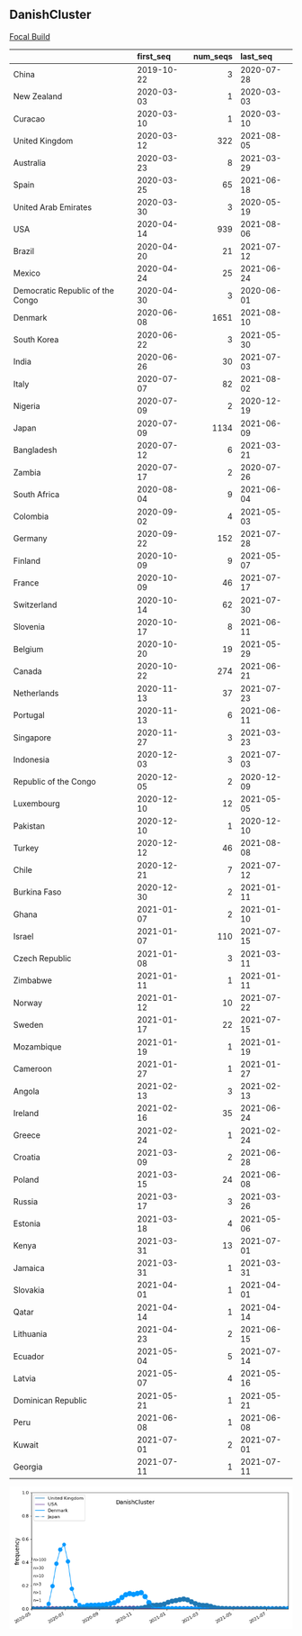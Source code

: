 

## DanishCluster
[Focal Build](https://nextstrain.org/groups/neherlab/ncov/DanishCluster?f_country=Denmark)

|                                  | first_seq   |   num_seqs | last_seq   |
|:---------------------------------|:------------|-----------:|:-----------|
| China                            | 2019-10-22  |          3 | 2020-07-28 |
| New Zealand                      | 2020-03-03  |          1 | 2020-03-03 |
| Curacao                          | 2020-03-10  |          1 | 2020-03-10 |
| United Kingdom                   | 2020-03-12  |        322 | 2021-08-05 |
| Australia                        | 2020-03-23  |          8 | 2021-03-29 |
| Spain                            | 2020-03-25  |         65 | 2021-06-18 |
| United Arab Emirates             | 2020-03-30  |          3 | 2020-05-19 |
| USA                              | 2020-04-14  |        939 | 2021-08-06 |
| Brazil                           | 2020-04-20  |         21 | 2021-07-12 |
| Mexico                           | 2020-04-24  |         25 | 2021-06-24 |
| Democratic Republic of the Congo | 2020-04-30  |          3 | 2020-06-01 |
| Denmark                          | 2020-06-08  |       1651 | 2021-08-10 |
| South Korea                      | 2020-06-22  |          3 | 2021-05-30 |
| India                            | 2020-06-26  |         30 | 2021-07-03 |
| Italy                            | 2020-07-07  |         82 | 2021-08-02 |
| Nigeria                          | 2020-07-09  |          2 | 2020-12-19 |
| Japan                            | 2020-07-09  |       1134 | 2021-06-09 |
| Bangladesh                       | 2020-07-12  |          6 | 2021-03-21 |
| Zambia                           | 2020-07-17  |          2 | 2020-07-26 |
| South Africa                     | 2020-08-04  |          9 | 2021-06-04 |
| Colombia                         | 2020-09-02  |          4 | 2021-05-03 |
| Germany                          | 2020-09-22  |        152 | 2021-07-28 |
| Finland                          | 2020-10-09  |          9 | 2021-05-07 |
| France                           | 2020-10-09  |         46 | 2021-07-17 |
| Switzerland                      | 2020-10-14  |         62 | 2021-07-30 |
| Slovenia                         | 2020-10-17  |          8 | 2021-06-11 |
| Belgium                          | 2020-10-20  |         19 | 2021-05-29 |
| Canada                           | 2020-10-22  |        274 | 2021-06-21 |
| Netherlands                      | 2020-11-13  |         37 | 2021-07-23 |
| Portugal                         | 2020-11-13  |          6 | 2021-06-11 |
| Singapore                        | 2020-11-27  |          3 | 2021-03-23 |
| Indonesia                        | 2020-12-03  |          3 | 2021-07-03 |
| Republic of the Congo            | 2020-12-05  |          2 | 2020-12-09 |
| Luxembourg                       | 2020-12-10  |         12 | 2021-05-05 |
| Pakistan                         | 2020-12-10  |          1 | 2020-12-10 |
| Turkey                           | 2020-12-12  |         46 | 2021-08-08 |
| Chile                            | 2020-12-21  |          7 | 2021-07-12 |
| Burkina Faso                     | 2020-12-30  |          2 | 2021-01-11 |
| Ghana                            | 2021-01-07  |          2 | 2021-01-10 |
| Israel                           | 2021-01-07  |        110 | 2021-07-15 |
| Czech Republic                   | 2021-01-08  |          3 | 2021-03-11 |
| Zimbabwe                         | 2021-01-11  |          1 | 2021-01-11 |
| Norway                           | 2021-01-12  |         10 | 2021-07-22 |
| Sweden                           | 2021-01-17  |         22 | 2021-07-15 |
| Mozambique                       | 2021-01-19  |          1 | 2021-01-19 |
| Cameroon                         | 2021-01-27  |          1 | 2021-01-27 |
| Angola                           | 2021-02-13  |          3 | 2021-02-13 |
| Ireland                          | 2021-02-16  |         35 | 2021-06-24 |
| Greece                           | 2021-02-24  |          1 | 2021-02-24 |
| Croatia                          | 2021-03-09  |          2 | 2021-06-28 |
| Poland                           | 2021-03-15  |         24 | 2021-06-08 |
| Russia                           | 2021-03-17  |          3 | 2021-03-26 |
| Estonia                          | 2021-03-18  |          4 | 2021-05-06 |
| Kenya                            | 2021-03-31  |         13 | 2021-07-01 |
| Jamaica                          | 2021-03-31  |          1 | 2021-03-31 |
| Slovakia                         | 2021-04-01  |          1 | 2021-04-01 |
| Qatar                            | 2021-04-14  |          1 | 2021-04-14 |
| Lithuania                        | 2021-04-23  |          2 | 2021-06-15 |
| Ecuador                          | 2021-05-04  |          5 | 2021-07-14 |
| Latvia                           | 2021-05-07  |          4 | 2021-05-16 |
| Dominican Republic               | 2021-05-21  |          1 | 2021-05-21 |
| Peru                             | 2021-06-08  |          1 | 2021-06-08 |
| Kuwait                           | 2021-07-01  |          2 | 2021-07-01 |
| Georgia                          | 2021-07-11  |          1 | 2021-07-11 |

![Overall trends DanishCluster](/overall_trends_figures/overall_trends_DanishCluster.png)